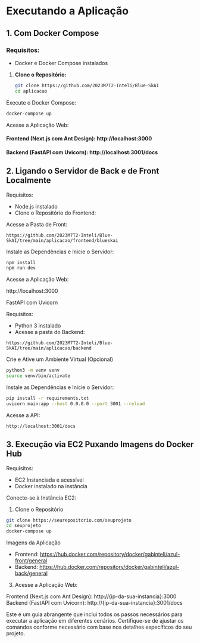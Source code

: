 # Executando a Aplicação

## 1. Com Docker Compose

### Requisitos:
- Docker e Docker Compose instalados

1. **Clone o Repositório:**
   ```bash
   git clone https://github.com/2023M7T2-Inteli/Blue-SkAI
   cd aplicacao

Execute o Docker Compose:

```bash
docker-compose up
```


Acesse a Aplicação Web:
#### Frontend (Next.js com Ant Design): http://localhost:3000
#### Backend (FastAPI com Uvicorn): http://localhost:3001/docs


## 2. Ligando o Servidor de Back e de Front Localmente

Requisitos:
- Node.js instalado
- Clone o Repositório do Frontend:

Acesse a Pasta de Front: 

```https://github.com/2023M7T2-Inteli/Blue-SkAI/tree/main/aplicacao/frontend/blueskai```

Instale as Dependências e Inicie o Servidor:

```bash
npm install
npm run dev
```

Acesse a Aplicação Web:

http://localhost:3000


FastAPI com Uvicorn

Requisitos:
- Python 3 instalado
- Acesse a pasta do Backend:

```https://github.com/2023M7T2-Inteli/Blue-SkAI/tree/main/aplicacao/backend```


Crie e Ative um Ambiente Virtual (Opcional)

```bash
python3 -m venv venv
source venv/bin/activate
```


Instale as Dependências e Inicie o Servidor:

```bash
pip install -r requirements.txt
uvicorn main:app --host 0.0.0.0 --port 3001 --reload
```

Acesse a API:
```
http://localhost:3001/docs
```

## 3. Execução via EC2 Puxando Imagens do Docker Hub
Requisitos:
- EC2 Instanciada e acessível
- Docker instalado na instância

Conecte-se à Instância EC2:

1. Clone o Repositório

```bash
git clone https://seurepositorio.com/seuprojeto
cd seuprojeto
docker-compose up
```

Imagens da Aplicação 
- Frontend: https://hub.docker.com/repository/docker/gabinteli/azul-front/general
- Backend: https://hub.docker.com/repository/docker/gabinteli/azul-back/general

3. Acesse a Aplicação Web:

Frontend (Next.js com Ant Design): http://{ip-da-sua-instancia}:3000
Backend (FastAPI com Uvicorn): http://{ip-da-sua-instancia}:3001/docs


Este é um guia abrangente que inclui todos os passos necessários para executar a aplicação em diferentes cenários. Certifique-se de ajustar os comandos conforme necessário com base nos detalhes específicos do seu projeto.



